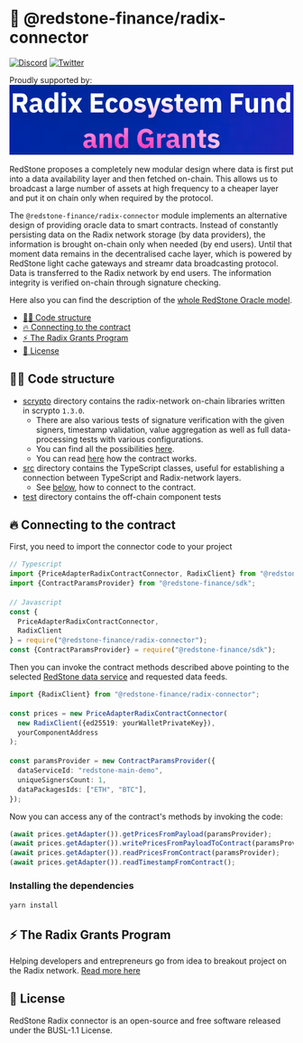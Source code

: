 # 🔗 @redstone-finance/radix-connector

[![Discord](https://img.shields.io/discord/786251205008949258?logo=discord)](https://discord.gg/2CT6hN6C)
[![Twitter](https://img.shields.io/twitter/follow/redstone_defi?style=flat&logo=twitter)](https://twitter.com/intent/follow?screen_name=redstone_defi)

Proudly supported by:
[![Radix Grants Program](radix-grants-program.png)](#-the-radix-grants-program)

RedStone proposes a completely new modular design where data is first put into a data availability layer and then
fetched on-chain. This allows us to broadcast a large number of assets at high frequency to a cheaper layer and put it
on chain only when required by the protocol.

The `@redstone-finance/radix-connector` module implements an alternative design of providing oracle data to smart
contracts. Instead of constantly persisting data on the Radix network storage (by data providers), the information is
brought on-chain only when needed (by end users). Until that moment data remains in the decentralised cache layer, which
is powered by RedStone light cache gateways and streamr data broadcasting protocol. Data is transferred to the Radix
network by end users. The information integrity is verified on-chain through signature checking.

Here also you can find the description of
the [whole RedStone Oracle model](https://docs.redstone.finance/docs/introduction).

- [👨‍💻 Code structure](#-code-structure)
- [🔥 Connecting to the contract](#-connecting-to-the-contract)
- [⚡ The Radix Grants Program](#-the-radix-grants-program)
- [📄 License](#-license)

## 👨‍💻 Code structure

- [scrypto](scrypto) directory contains the radix-network on-chain libraries written in scrypto `1.3.0`.
  - There are also various tests of signature verification with the given signers, timestamp validation, value
      aggregation as well as full data-processing tests with various configurations.
  - You can find all the possibilities [here](scrypto/README.md).
  - You can read [here](scrypto/contracts/price_adapter/README.md) how the contract works.
- [src](src) directory contains the TypeScript classes, useful for establishing a connection between TypeScript and
  Radix-network layers.
  - See [below](#-connecting-to-the-contract), how to connect to the contract.
- [test](test) directory contains the off-chain component tests

## 🔥 Connecting to the contract

First, you need to import the connector code to your project

```ts
// Typescript
import {PriceAdapterRadixContractConnector, RadixClient} from "@redstone-finance/radix-connector";
import {ContractParamsProvider} from "@redstone-finance/sdk";

// Javascript
const {
  PriceAdapterRadixContractConnector,
  RadixClient
} = require("@redstone-finance/radix-connector");
const {ContractParamsProvider} = require("@redstone-finance/sdk");
```

Then you can invoke the contract methods described above pointing to the
selected [RedStone data service](https://app.redstone.finance) and requested data feeds.

```ts
import {RadixClient} from "@redstone-finance/radix-connector";

const prices = new PriceAdapterRadixContractConnector(
  new RadixClient({ed25519: yourWalletPrivateKey}),
  yourComponentAddress
);

const paramsProvider = new ContractParamsProvider({
  dataServiceId: "redstone-main-demo",
  uniqueSignersCount: 1,
  dataPackagesIds: ["ETH", "BTC"],
});
```

Now you can access any of the contract's methods by invoking the code:

```ts
(await prices.getAdapter()).getPricesFromPayload(paramsProvider);
(await prices.getAdapter()).writePricesFromPayloadToContract(paramsProvider);
(await prices.getAdapter()).readPricesFromContract(paramsProvider);
(await prices.getAdapter()).readTimestampFromContract();
```

### Installing the dependencies

```bash
yarn install
```

## ⚡ The Radix Grants Program

Helping developers and entrepreneurs go from idea to breakout project on the Radix network.
[Read more here](https://developers.radixdlt.com/grants)

## 📄 License

RedStone Radix connector is an open-source and free software released under the BUSL-1.1 License.

